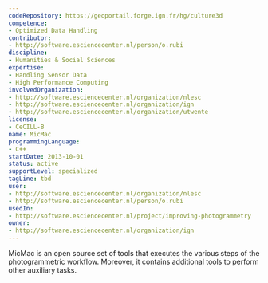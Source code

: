 ```yaml
---
codeRepository: https://geoportail.forge.ign.fr/hg/culture3d
competence:
- Optimized Data Handling
contributor:
- http://software.esciencecenter.nl/person/o.rubi
discipline:
- Humanities & Social Sciences
expertise:
- Handling Sensor Data
- High Performance Computing
involvedOrganization:
- http://software.esciencecenter.nl/organization/nlesc
- http://software.esciencecenter.nl/organization/ign
- http://software.esciencecenter.nl/organization/utwente
license:
- CeCILL-B
name: MicMac
programmingLanguage:
- C++
startDate: 2013-10-01
status: active
supportLevel: specialized
tagLine: tbd
user:
- http://software.esciencecenter.nl/organization/nlesc
- http://software.esciencecenter.nl/person/o.rubi
usedIn:
- http://software.esciencecenter.nl/project/improving-photogrammetry
owner: 
- http://software.esciencecenter.nl/organization/ign
---
```

MicMac is an open source set of tools that executes the various steps of the photogrammetric workflow. Moreover, it contains additional tools to perform other auxiliary tasks. 
